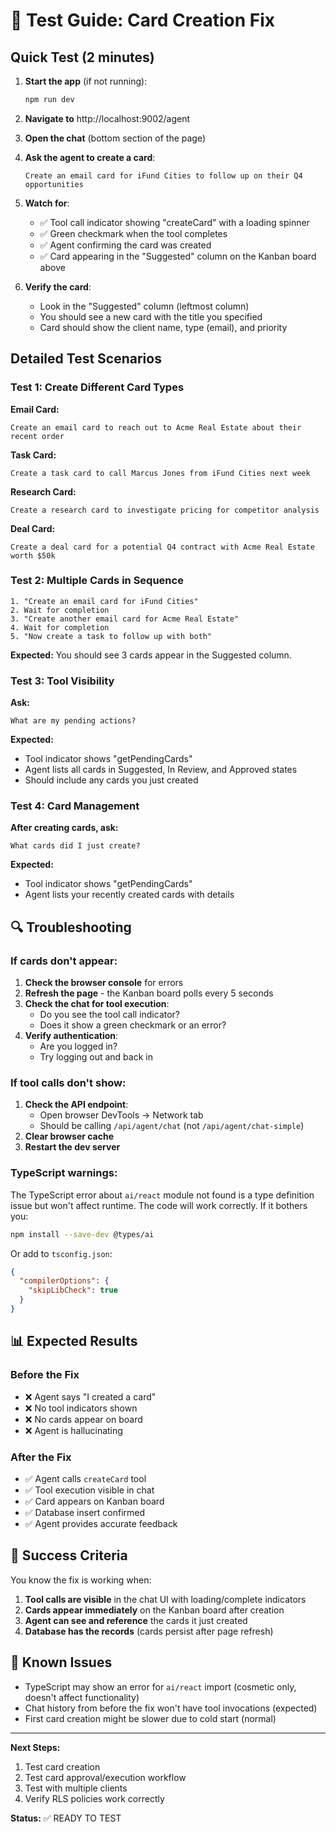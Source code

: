 # 🧪 Test Guide: Card Creation Fix

## Quick Test (2 minutes)

1. **Start the app** (if not running):
   ```bash
   npm run dev
   ```

2. **Navigate to** http://localhost:9002/agent

3. **Open the chat** (bottom section of the page)

4. **Ask the agent to create a card**:
   ```
   Create an email card for iFund Cities to follow up on their Q4 opportunities
   ```

5. **Watch for**:
   - ✅ Tool call indicator showing "createCard" with a loading spinner
   - ✅ Green checkmark when the tool completes
   - ✅ Agent confirming the card was created
   - ✅ Card appearing in the "Suggested" column on the Kanban board above

6. **Verify the card**:
   - Look in the "Suggested" column (leftmost column)
   - You should see a new card with the title you specified
   - Card should show the client name, type (email), and priority

## Detailed Test Scenarios

### Test 1: Create Different Card Types

**Email Card:**
```
Create an email card to reach out to Acme Real Estate about their recent order
```

**Task Card:**
```
Create a task card to call Marcus Jones from iFund Cities next week
```

**Research Card:**
```
Create a research card to investigate pricing for competitor analysis
```

**Deal Card:**
```
Create a deal card for a potential Q4 contract with Acme Real Estate worth $50k
```

### Test 2: Multiple Cards in Sequence

```
1. "Create an email card for iFund Cities"
2. Wait for completion
3. "Create another email card for Acme Real Estate"
4. Wait for completion
5. "Now create a task to follow up with both"
```

**Expected:** You should see 3 cards appear in the Suggested column.

### Test 3: Tool Visibility

**Ask:**
```
What are my pending actions?
```

**Expected:**
- Tool indicator shows "getPendingCards"
- Agent lists all cards in Suggested, In Review, and Approved states
- Should include any cards you just created

### Test 4: Card Management

**After creating cards, ask:**
```
What cards did I just create?
```

**Expected:**
- Tool indicator shows "getPendingCards"
- Agent lists your recently created cards with details

## 🔍 Troubleshooting

### If cards don't appear:

1. **Check the browser console** for errors
2. **Refresh the page** - the Kanban board polls every 5 seconds
3. **Check the chat for tool execution**:
   - Do you see the tool call indicator?
   - Does it show a green checkmark or an error?
4. **Verify authentication**:
   - Are you logged in?
   - Try logging out and back in

### If tool calls don't show:

1. **Check the API endpoint**:
   - Open browser DevTools → Network tab
   - Should be calling `/api/agent/chat` (not `/api/agent/chat-simple`)
2. **Clear browser cache**
3. **Restart the dev server**

### TypeScript warnings:

The TypeScript error about `ai/react` module not found is a type definition issue but won't affect runtime. The code will work correctly. If it bothers you:

```bash
npm install --save-dev @types/ai
```

Or add to `tsconfig.json`:
```json
{
  "compilerOptions": {
    "skipLibCheck": true
  }
}
```

## 📊 Expected Results

### Before the Fix
- ❌ Agent says "I created a card"
- ❌ No tool indicators shown
- ❌ No cards appear on board
- ❌ Agent is hallucinating

### After the Fix
- ✅ Agent calls `createCard` tool
- ✅ Tool execution visible in chat
- ✅ Card appears on Kanban board
- ✅ Database insert confirmed
- ✅ Agent provides accurate feedback

## 🎯 Success Criteria

You know the fix is working when:

1. **Tool calls are visible** in the chat UI with loading/complete indicators
2. **Cards appear immediately** on the Kanban board after creation
3. **Agent can see and reference** the cards it just created
4. **Database has the records** (cards persist after page refresh)

## 🐛 Known Issues

- TypeScript may show an error for `ai/react` import (cosmetic only, doesn't affect functionality)
- Chat history from before the fix won't have tool invocations (expected)
- First card creation might be slower due to cold start (normal)

---

**Next Steps:**
1. Test card creation
2. Test card approval/execution workflow
3. Test with multiple clients
4. Verify RLS policies work correctly

**Status:** ✅ READY TO TEST




